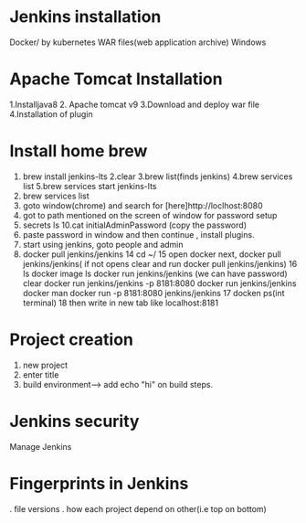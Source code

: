 # Jenkins installation
Docker/ by kubernetes
WAR files(web application archive)
Windows

# Apache Tomcat Installation
1.Installjava8
2. Apache tomcat v9
3.Download and deploy war file
4.Installation of plugin

# Install home brew
1. brew install jenkins-lts
2.clear
3.brew list(finds jenkins)
4.brew services list
5.brew services start jenkins-lts
6. brew services list
7. goto window(chrome) and search for [here]http://loclhost:8080
8. got to path mentioned on the screen of window for password setup
9. secrets ls
10.cat initialAdminPassword (copy the password)
11. paste password in window and then continue , install plugins.
12. start using jenkins, goto people and admin
13. docker pull jenkins/jenkins
14 cd ~/
15 open docker next, docker pull jenkins/jenkins( if not opens clear and run docker pull jenkins/jenkins)
16 ls
docker image ls
docker run jenkins/jenkins (we can have password)
clear
docker run jenkins/jenkins -p 8181:8080
docker run jenkins/jenkins
docker man
docker run -p 8181:8080 jenkins/jenkins
17  docken ps(int terminal)
18 then write in new tab like  localhost:8181

# Project creation
1. new project
2. enter title
3. build environment--> add echo "hi" on build steps.

# Jenkins security
Manage Jenkins

# Fingerprints in Jenkins
. file versions
. how each project depend on other(i.e top on bottom)


